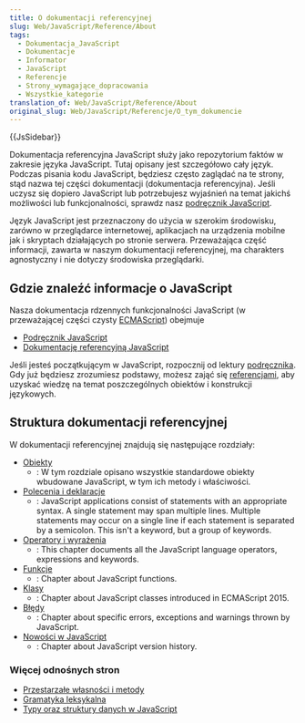 ```yaml
---
title: O dokumentacji referencyjnej
slug: Web/JavaScript/Reference/About
tags:
  - Dokumentacja_JavaScript
  - Dokumentacje
  - Informator
  - JavaScript
  - Referencje
  - Strony_wymagające_dopracowania
  - Wszystkie_kategorie
translation_of: Web/JavaScript/Reference/About
original_slug: Web/JavaScript/Referencje/O_tym_dokumencie
---
```

{{JsSidebar}}

Dokumentacja referencyjna JavaScript służy jako repozytorium faktów w zakresie języka JavaScript. Tutaj opisany jest szczegółowo cały język. Podczas pisania kodu JavaScript, będziesz często zaglądać na te strony, stąd nazwa tej części dokumentacji (dokumentacja referencyjna). Jeśli uczysz się dopiero JavaScript lub potrzebujesz wyjaśnień na temat jakichś możliwości lub funkcjonalności, sprawdz nasz [podręcznik JavaScript](/pl/docs/Web/JavaScript/Guide).

Język JavaScript jest przeznaczony do użycia w szerokim środowisku, zarówno w przeglądarce internetowej, aplikacjach na urządzenia mobilne jak i skryptach działających po stronie serwera. Przeważająca część informacji, zawarta w naszym dokumentacji referencyjnej, ma charakters agnostyczny i nie dotyczy środowiska przeglądarki.

## Gdzie znaleźć informacje o JavaScript

Nasza dokumentacja rdzennych funkcjonalności JavaScript (w przeważającej części czysty [ECMAScript](/pl/docs/Web/JavaScript/Zasoby_języka_JavaScript)) obejmuje

- [Podręcznik JavaScript](/pl/docs/Web/JavaScript/Guide)
- [Dokumentację referencyjną JavaScript](/pl/docs/Web/JavaScript/Referencje)

Jeśli jesteś początkującym w JavaScript, rozpocznij od lektury [podręcznika](/pl/docs/Web/JavaScript/Guide). Gdy już będziesz zrozumiesz podstawy, możesz zająć się [referencjami](/pl/docs/Web/JavaScript/Referencje), aby uzyskać wiedzę na temat poszczególnych obiektów i konstrukcji językowych.

## Struktura dokumentacji referencyjnej

W dokumentacji referencyjnej znajdują się następujące rozdziały:

- [Obiekty](/pl/docs/Web/JavaScript/Referencje/Obiekty)
  - : W tym rozdziale opisano wszystkie standardowe obiekty wbudowane JavaScript, w tym ich metody i właściwości.
- [Polecenia i deklaracje](/pl/docs/Web/JavaScript/Referencje/Polecenia)
  - : JavaScript applications consist of statements with an appropriate syntax. A single statement may span multiple lines. Multiple statements may occur on a single line if each statement is separated by a semicolon. This isn't a keyword, but a group of keywords.
- [Operatory i wyrażenia](/pl/docs/Web/JavaScript/Referencje/Operatory)
  - : This chapter documents all the JavaScript language operators, expressions and keywords.
- [Funkcje](/pl/docs/Web/JavaScript/Reference/Functions)
  - : Chapter about JavaScript functions.
- [Klasy](/pl/docs/Web/JavaScript/Reference/Classes)
  - : Chapter about JavaScript classes introduced in ECMAScript 2015.
- [Błędy](/pl/docs/Web/JavaScript/Reference/Errors)
  - : Chapter about specific errors, exceptions and warnings thrown by JavaScript.
- [Nowości w JavaScript](/pl/docs/Web/JavaScript/New_in_JavaScript)
  - : Chapter about JavaScript version history.

### Więcej odnośnych stron

- [Przestarzałe własności i metody](/pl/docs/Web/JavaScript/Referencje/Przestarzałe_własności_i_metody)
- [Gramatyka leksykalna](/pl/docs/Web/JavaScript/Reference/Lexical_grammar)
- [Typy oraz struktury danych w JavaScript](/pl/docs/Web/JavaScript/typy_oraz_struktury_danych)
